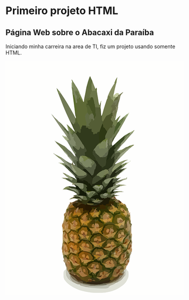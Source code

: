 # Primeiro projeto HTML
## Página Web sobre o Abacaxi da Paraíba

Iniciando minha carreira na area de TI, fiz um projeto usando somente HTML.

![abacaxi](https://github.com/juliaomedeiros/firsthtml/blob/master/pineapple-295366_640.png)
